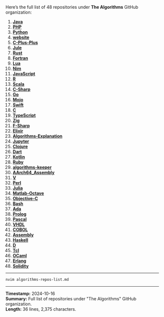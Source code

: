 Here’s the full list of 48 repositories under **The Algorithms** GitHub organization:

1. **[Java](https://github.com/TheAlgorithms/Java)**
2. **[PHP](https://github.com/TheAlgorithms/PHP)**
3. **[Python](https://github.com/TheAlgorithms/Python)**
4. **[website](https://github.com/TheAlgorithms/website)**
5. **[C-Plus-Plus](https://github.com/TheAlgorithms/C-Plus-Plus)**
6. **[Jule](https://github.com/TheAlgorithms/Jule)**
7. **[Rust](https://github.com/TheAlgorithms/Rust)**
8. **[Fortran](https://github.com/TheAlgorithms/Fortran)**
9. **[Lua](https://github.com/TheAlgorithms/Lua)**
10. **[Nim](https://github.com/TheAlgorithms/Nim)**
11. **[JavaScript](https://github.com/TheAlgorithms/JavaScript)**
12. **[R](https://github.com/TheAlgorithms/R)**
13. **[Scala](https://github.com/TheAlgorithms/Scala)**
14. **[C-Sharp](https://github.com/TheAlgorithms/C-Sharp)**
15. **[Go](https://github.com/TheAlgorithms/Go)**
16. **[Mojo](https://github.com/TheAlgorithms/Mojo)**
17. **[Swift](https://github.com/TheAlgorithms/Swift)**
18. **[C](https://github.com/TheAlgorithms/C)**
19. **[TypeScript](https://github.com/TheAlgorithms/TypeScript)**
20. **[Zig](https://github.com/TheAlgorithms/Zig)**
21. **[F-Sharp](https://github.com/TheAlgorithms/F-Sharp)**
22. **[Elixir](https://github.com/TheAlgorithms/Elixir)**
23. **[Algorithms-Explanation](https://github.com/TheAlgorithms/Algorithms-Explanation)**
24. **[Jupyter](https://github.com/TheAlgorithms/Jupyter)**
25. **[Clojure](https://github.com/TheAlgorithms/Clojure)**
26. **[Dart](https://github.com/TheAlgorithms/Dart)**
27. **[Kotlin](https://github.com/TheAlgorithms/Kotlin)**
28. **[Ruby](https://github.com/TheAlgorithms/Ruby)**
29. **[algorithms-keeper](https://github.com/TheAlgorithms/algorithms-keeper)**
30. **[AArch64_Assembly](https://github.com/TheAlgorithms/AArch64_Assembly)**
31. **[V](https://github.com/TheAlgorithms/V)**
32. **[Perl](https://github.com/TheAlgorithms/Perl)**
33. **[Julia](https://github.com/TheAlgorithms/Julia)**
34. **[Matlab-Octave](https://github.com/TheAlgorithms/Matlab-Octave)**
35. **[Objective-C](https://github.com/TheAlgorithms/Objective-C)**
36. **[Bash](https://github.com/TheAlgorithms/Bash)**
37. **[Ada](https://github.com/TheAlgorithms/Ada)**
38. **[Prolog](https://github.com/TheAlgorithms/Prolog)**
39. **[Pascal](https://github.com/TheAlgorithms/Pascal)**
40. **[VHDL](https://github.com/TheAlgorithms/VHDL)**
41. **[COBOL](https://github.com/TheAlgorithms/COBOL)**
42. **[Assembly](https://github.com/TheAlgorithms/Assembly)**
43. **[Haskell](https://github.com/TheAlgorithms/Haskell)**
44. **[D](https://github.com/TheAlgorithms/D)**
45. **[Tcl](https://github.com/TheAlgorithms/Tcl)**
46. **[OCaml](https://github.com/TheAlgorithms/OCaml)**
47. **[Erlang](https://github.com/TheAlgorithms/Erlang)**
48. **[Solidity](https://github.com/TheAlgorithms/Solidity)**

---

```bash
nvim algorithms-repos-list.md
```

---

**Timestamp:** 2024-10-16  
**Summary:** Full list of repositories under "The Algorithms" GitHub organization.  
**Length:** 36 lines, 2,375 characters.
